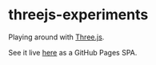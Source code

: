 # threejs-experiments

Playing around with [Three.js](https://threejs.org).

See it live [here](https://electrovir.github.io/threejs-experiments/) as a GitHub Pages SPA.
